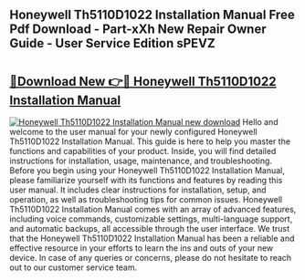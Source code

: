 ## Honeywell Th5110D1022 Installation Manual Free Pdf Download - Part-xXh New Repair Owner Guide - User Service Edition sPEVZ

# <h2><a href="http://bc30906.oget.top/?id=Honeywell+Th5110D1022+Installation+Manual">🔗Download New 👉🔴 Honeywell Th5110D1022 Installation Manual</a></h2>

[![Honeywell Th5110D1022 Installation Manual new download](https://i.imgur.com/5g1atiW.png)](http://bc30906.oget.top/?id=Honeywell+Th5110D1022+Installation+Manual)
Hello and welcome to the user manual for your newly configured Honeywell Th5110D1022 Installation Manual. This guide is here to help you master the functions and capabilities of your product. Inside, you will find detailed instructions for installation, usage, maintenance, and troubleshooting. Before you begin using your Honeywell Th5110D1022 Installation Manual, please familiarize yourself with its functions and features by reading this user manual. It includes clear instructions for installation, setup, and operation, as well as troubleshooting tips for common issues. Honeywell Th5110D1022 Installation Manual comes with an array of advanced features, including voice commands, customizable settings, multi-language support, and automatic backups, all accessible through the user interface. We trust that the Honeywell Th5110D1022 Installation Manual has been a reliable and effective resource in your efforts to learn the ins and outs of your new device. In case of any queries or concerns, please do not hesitate to reach out to our customer service team.
